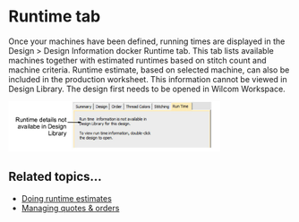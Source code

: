 # Runtime tab

Once your machines have been defined, running times are displayed in the Design > Design Information docker Runtime tab. This tab lists available machines together with estimated runtimes based on stitch count and machine criteria. Runtime estimate, based on selected machine, can also be included in the production worksheet. This information cannot be viewed in Design Library. The design first needs to be opened in Wilcom Workspace.

![manage_designs00054.png](assets/manage_designs00054.png)

## Related topics...

- [Doing runtime estimates](../../Setup/hardware/Doing_runtime_estimates)
- [Managing quotes & orders](Managing_quotes_orders)

